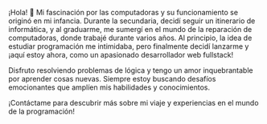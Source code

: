 ¡Hola! 👋
Mi fascinación por las computadoras y su funcionamiento se originó en mi infancia. Durante la secundaria, decidí seguir un itinerario de informática, y al graduarme, me sumergí en el mundo de la reparación de computadoras, donde trabajé durante varios años. Al principio, la idea de estudiar programación me intimidaba, pero finalmente decidí lanzarme y ¡aquí estoy ahora, como un apasionado desarrollador web fullstack!

Disfruto resolviendo problemas de lógica y tengo un amor inquebrantable por aprender cosas nuevas. Siempre estoy buscando desafíos emocionantes que amplíen mis habilidades y conocimientos.

¡Contáctame para descubrir más sobre mi viaje y experiencias en el mundo de la programación!

<!--
- 🔭 Actualmente estoy trabajando en un proyecto de Unity 3D.
- 🌱 Actualmente estoy aprendiendo a programar con C# de forma autodidácta.
- 👯 Estoy buscando colaborar en proyectos interesantes que me enseñen cosas nuevas.
- 🏢 Estoy buscando trabajo fijo

const contact = {
  email: alexisporcelano@gmail.com, 
  phone: +541165361152,
  linkedIn: "www.linkedin.com/in/alexis-porcelano-b3a142251"
  }
-->
